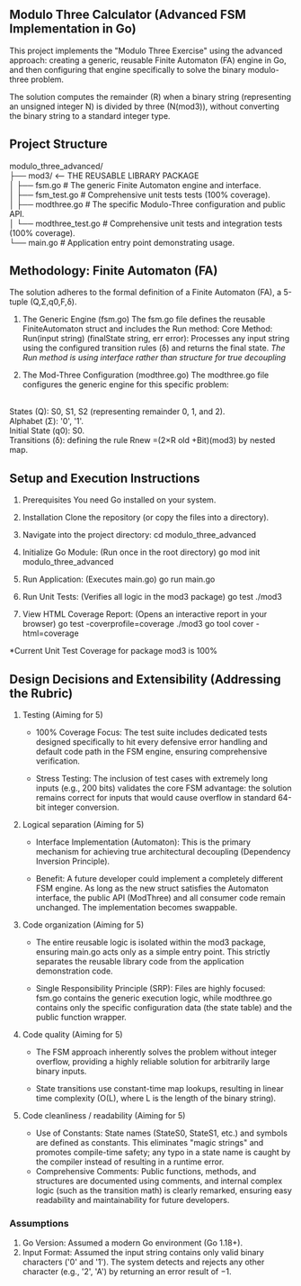 ## Modulo Three Calculator (Advanced FSM Implementation in Go)
This project implements the "Modulo Three Exercise" using the advanced approach: creating a generic, reusable Finite Automaton (FA) engine in Go, and then configuring that engine specifically to solve the binary modulo-three problem. 

The solution computes the remainder (R) when a binary string (representing an unsigned integer N) is divided by three (N(mod3)), without converting the binary string to a standard integer type.

## Project Structure
modulo_three_advanced/ <br>
├── mod3/                <-- THE REUSABLE LIBRARY PACKAGE <br>
│   ├── fsm.go           # The generic Finite Automaton engine and interface. <br>
│   ├── fsm_test.go      # Comprehensive unit tests tests (100% coverage). <br>
│   ├── modthree.go      # The specific Modulo-Three configuration and public API. <br>
│   └── modthree_test.go # Comprehensive unit tests and integration tests (100% coverage). <br>
└── main.go              # Application entry point demonstrating usage. <br>

## Methodology: Finite Automaton (FA)
The solution adheres to the formal definition of a Finite Automaton (FA), a 5-tuple (Q,Σ,q0,F,δ).

1. The Generic Engine (fsm.go)
The fsm.go file defines the reusable FiniteAutomaton struct and includes the Run method:
Core Method: Run(input string) (finalState string, err error): Processes any input string using the configured transition rules (δ) and returns the final state.
*The Run method is using interface rather than structure for true decoupling*

2. The Mod-Three Configuration (modthree.go)
The modthree.go file configures the generic engine for this specific problem:<br>
<br>
States (Q): S0, S1, S2 (representing remainder 0, 1, and 2).<br>
Alphabet (Σ): '0', '1'.<br>
Initial State (q0): S0.<br>
Transitions (δ): defining the rule Rnew =(2×R old +Bit)(mod3) by nested map.<br>

## Setup and Execution Instructions
1. Prerequisites
You need Go installed on your system.

2. Installation
Clone the repository (or copy the files into a directory).

3. Navigate into the project directory:
cd modulo_three_advanced

4. Initialize Go Module: (Run once in the root directory)
go mod init modulo_three_advanced

5. Run Application: (Executes main.go)
go run main.go

6. Run Unit Tests: (Verifies all logic in the mod3 package)
go test ./mod3

7. View HTML Coverage Report: (Opens an interactive report in your browser)
go test -coverprofile=coverage ./mod3
go tool cover -html=coverage

*Current Unit Test Coverage for package mod3 is 100%

## Design Decisions and Extensibility (Addressing the Rubric)
1. Testing (Aiming for 5)
    * 100% Coverage Focus: The test suite includes dedicated tests designed specifically to hit every defensive error handling and default code path in the FSM engine, ensuring comprehensive verification.

    * Stress Testing: The inclusion of test cases with extremely long inputs (e.g., 200 bits) validates the core FSM advantage: the solution remains correct for inputs that would cause overflow in standard 64-bit integer conversion.

2. Logical separation (Aiming for 5)
    * Interface Implementation (Automaton): This is the primary mechanism for achieving true architectural decoupling (Dependency Inversion Principle).

    * Benefit: A future developer could implement a completely different FSM engine. As long as the new struct satisfies the Automaton interface, the public API (ModThree) and all consumer code remain unchanged. The implementation becomes swappable.

3. Code organization (Aiming for 5)
    * The entire reusable logic is isolated within the mod3 package, ensuring main.go acts only as a simple entry point. This strictly separates the reusable library code from the application demonstration code.

    * Single Responsibility Principle (SRP): Files are highly focused: fsm.go contains the generic execution logic, while modthree.go contains only the specific configuration data (the state table) and the public function wrapper.

4. Code quality (Aiming for 5)
    * The FSM approach inherently solves the problem without integer overflow, providing a highly reliable solution for arbitrarily large binary inputs.

    * State transitions use constant-time map lookups, resulting in linear time complexity (O(L), where L is the length of the binary string).

5. Code cleanliness / readability (Aiming for 5)
    * Use of Constants: State names (StateS0, StateS1, etc.) and symbols are defined as constants. This eliminates "magic strings" and promotes compile-time safety; any typo in a state name is caught by the compiler instead of resulting in a runtime error.
    * Comprehensive Comments: Public functions, methods, and structures are documented using comments, and internal complex logic (such as the transition math) is clearly remarked, ensuring easy readability and maintainability for future developers.

### Assumptions
1. Go Version: Assumed a modern Go environment (Go 1.18+).
2. Input Format: Assumed the input string contains only valid binary characters ('0' and '1'). The system detects and rejects any other character (e.g., '2', 'A') by returning an error result of −1.